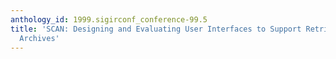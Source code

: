 ```yaml
---
anthology_id: 1999.sigirconf_conference-99.5
title: 'SCAN: Designing and Evaluating User Interfaces to Support Retrieval From Speech
  Archives'
---
```

